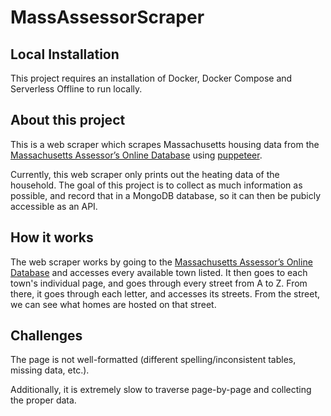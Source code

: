 # MassAssessorScraper

## Local Installation
This project requires an installation of Docker, Docker Compose and Serverless Offline to run locally.


## About this project
This is a web scraper which scrapes Massachusetts housing data from the 
[Massachusetts Assessor’s Online Database](https://www.vgsi.com/massachusetts-online-database/) using [puppeteer](https://github.com/puppeteer/puppeteer).

Currently, this web scraper only prints out the heating data of the household. 
The goal of this project is to collect as much information as possible, and record that in a MongoDB database, so it can then be pubicly accessible as an API.

## How it works
The web scraper works by going to the [Massachusetts Assessor’s Online Database](https://www.vgsi.com/massachusetts-online-database/)
and accesses every available town listed. It then goes to each town's individual page, and goes through every street from A to Z. From there, it goes through each letter, and accesses its streets.
From the street, we can see what homes are hosted on that street.

## Challenges
The page is not well-formatted (different spelling/inconsistent tables, missing data, etc.). 

Additionally, it is extremely slow to traverse page-by-page and collecting the proper data. 